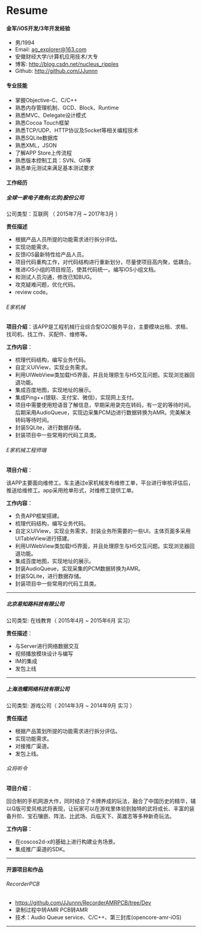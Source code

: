 # Resume
#### 金军/iOS开发/3年开发经验

 - 男/1994
 - Email: ag_explorer@163.com
 - 安徽财经大学/计算机应用技术/大专 
 - 博客: http://blog.csdn.net/nucleus_ripples
 - Github: http://github.com/JJunnn 

#### 专业技能

- 掌握Objective-C、C/C++
- 熟悉内存管理机制、GCD、Block、Runtime
- 熟悉MVC、Delegate设计模式
- 熟悉Cocoa Touch框架
- 熟悉TCP/UDP、HTTP协议及Socket等相关编程技术
- 熟悉SQLite数据库
- 熟悉XML，JSON
- 了解APP Store上传流程
- 熟悉版本控制工具：SVN、Git等
- 熟悉单元测试来满足基本测试要求



#### 工作经历


##### 全球一家电子商务(北京)股份公司
公司类型：互联网 （ 2015年7月 ~ 2017年3月 ）

**责任描述**
- 根据产品人员所提的功能需求进行拆分评估。
- 实现功能需求。
- 反馈iOS最新特性给产品人员。
- 项目代码重构工作，对代码结构进行重新划分，尽量使项目高内聚，低耦合。
- 推进iOS小组的项目规范，使其代码统一。编写iOS小组文档。
- 和测试人员沟通，修改已知BUG。
- 攻克疑难问题，优化代码。
- review code。

###### E家机械
**项目介绍**：该APP是工程机械行业综合型O2O服务平台，主要模块出租、求租、找司机、找工作、买配件、维修等。

**工作内容**：

- 梳理代码结构，编写业务代码。
- 自定义UIView，实现业务需求。
- 利用UIWebView类加载H5界面，并且处理原生与H5交互问题。实现浏览器回退功能。
- 集成百度地图，实现地址的展示。
- 集成Ping++(银联、支付宝、微信)，实现网上支付。
- 项目中需要使用短语音了解信息，早期采用录完在转码，有一定的等待时间。后期采用AudioQueue，实现边采集PCM边进行数据转换为AMR。完美解决转码等待时间。
- 封装SQLite，进行数据存储。
- 封装项目中一些常用的代码工具类。



###### E家机械工程师端
**项目介绍**：

该APP主要面向维修工。车主通过e家机械发布维修工单，平台进行审核评估后，推送给维修工。app采用抢单形式，对维修工提供工单。

**工作内容**：

- 负责APP框架搭建。
- 梳理代码结构，编写业务代码。
- 自定义UIView，实现业务需求，封装业务所需要的一些UI，主体页面多采用UITableView进行搭建。
- 利用UIWebView类加载H5界面，并且处理原生与H5交互问题。实现浏览器回退功能。
- 集成百度地图，实现地址的展示。
- 封装AudioQueue，实现采集的PCM数据转换为AMR。
- 封装SQLite，进行数据存储。
- 封装项目中一些常用的代码工具类。

--------

##### 北京易知路科技有限公司  
公司类型: 在线教育（ 2015年4月 ~ 2015年6月  实习）

**责任描述**：

- 与Server进行网络数据交互
- 视频播放模块设计与编写
- IM的集成  
- 发包上线
  
------
  
##### 上海浩耀网络科技有限公司 
公司类型: 游戏公司（ 2014年3月 ~ 2014年9月 实习 ）

**责任描述**

- 根据产品策划所提的功能需求进行拆分评估。
- 实现功能需求。
- 对接推广渠道。
- 发包上线。

###### 众将听令 
**项目介绍**：

回合制的手机网游大作，同时结合了卡牌养成的玩法，融合了中国历史的精华，辅以Q版可爱风格武将表现，让玩家可以在游戏里体验到独特的武将成长、丰富的装备升阶、宝石镶嵌、阵法、比武场、兵临天下、英雄志等多种新奇玩法。

**工作内容**：

- 在coscos2d-x的基础上进行构建业务场景。
- 集成推广渠道的SDK。

-----
  
#### 开源项目和作品
###### RecorderPCB
- https://github.com/JJunnn/RecorderAMRPCB/tree/Dev
- 录制过程中转AMR PCB转AMR 
- 技术：Audio Queue service、C/C++、第三封库(opencore-amr-iOS)

-----



